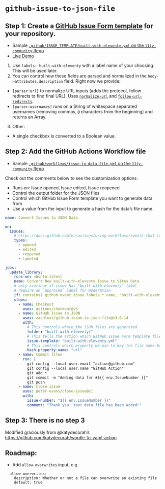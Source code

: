# `github-issue-to-json-file`

## Step 1: Create a [GitHub Issue Form template](https://docs.github.com/en/communities/using-templates-to-encourage-useful-issues-and-pull-requests/syntax-for-issue-forms) for your repository.

* Sample [`.github/ISSUE_TEMPLATE/built-with-eleventy.yml` on the `11ty-community` Repo](https://github.com/11ty/11ty-community/blob/main/.github/ISSUE_TEMPLATE/built-with-eleventy.yml)
* [Live Demo](https://github.com/11ty/11ty-community/issues/new?assignees=&labels=built-with-eleventy&template=built-with-eleventy.yml&title=%5BBuilt+with+Eleventy%5D+I+built+something%21)

1. Use `labels: built-with-eleventy` with a label name of your choosing. This will be used later.
2. You can control how these fields are parsed and normalized in the `body->attributes.description` field. Right now we provide:
  * `[parser:url]` to normalize URL inputs (adds the protocol, follow redirects to find final URL). Uses [`normalize-url`](https://www.npmjs.com/package/normalize-url) and [`follow-url-redirects`](https://www.npmjs.com/package/follow-url-redirects).
  * `[parser:usernames]` runs on a String of whitespace separated usernames (removing commas, `@` characters from the beginning) and returns an Array.
3. Other:
  * A single checkbox is converted to a Boolean value.

## Step 2: Add the GitHub Actions Workflow file

* Sample [`.github/workflows/issue-to-data-file.yml` on the `11ty-community` Repo](https://github.com/11ty/11ty-community/blob/main/.github/workflows/issue-to-data-file.yml)

Check out the comments below to see the customization options:

* Runs on: Issue opened, Issue edited, Issue reopened
* Control the output folder for the JSON files
* Control which GitHub Issue Form template you want to generate data from
* Use a value from the input to generate a hash for the data’s file name.

```yml
name: Convert Issues to JSON Data

on:
  issues:
    # https://docs.github.com/en/actions/using-workflows/events-that-trigger-workflows#issues
    types:
      - opened
      - edited
      - reopened
      - labeled

jobs:
  update_library:
    runs-on: ubuntu-latest
    name: Convert New built-with-eleventy Issue to Sites Data
    # only continue if issue has "built-with-eleventy" label
    # require an `approved` label for moderation
    if: contains( github.event.issue.labels.*.name, 'built-with-eleventy') && contains( github.event.issue.labels.*.name, 'approved')
    steps:
      - name: Checkout
        uses: actions/checkout@v3
      - name: GitHub Issue to JSON
        uses: zachleat/github-issue-to-json-file@v3.0.14
        with:
          # This controls where the JSON files are generated
          folder: "built-with-eleventy/"
          # This tells the action which GitHub Issue Form template file to use
          issue-template: "built-with-eleventy.yml"
          # This controls which property we use to key the file name hash off of (values should be unique in your data set)
          hash-property-name: "url"
      - name: Commit files
        run: |
          git config --local user.email "action@github.com"
          git config --local user.name "GitHub Action"
          git add *
          git commit -m "Adding data for #${{ env.IssueNumber }}"
          git push
      - name: Close issue
        uses: peter-evans/close-issue@v1
        with:
          issue-number: "${{ env.IssueNumber }}"
          comment: "Thank you! Your data file has been added!"
```

## Step 3: There is no step 3

Modified graciously from @katydecorah’s https://github.com/katydecorah/wordle-to-yaml-action

## Roadmap:

* Add `allow-overwrites` input, e.g.

```
  allow-overwrites:
    description: Whether or not a file can overwrite an existing file
    default: true
```